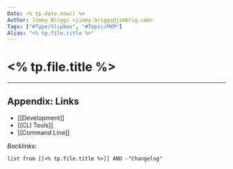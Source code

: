 ```yaml
---
Date: <% tp.date.now() %>
Author: Jimmy Briggs <jimmy.briggs@jimbrig.com>
Tags: ["#Type/Slipbox", "#Topic/PKM"]
Alias: "<% tp.file.title %>"
---
```


# <% tp.file.title %>

***

## Appendix: Links

- [[Development]]
- [[CLI Tools]]
- [[Command Line]]


*Backlinks:*

```dataview
list from [[<% tp.file.title %>]] AND -"Changelog"
```